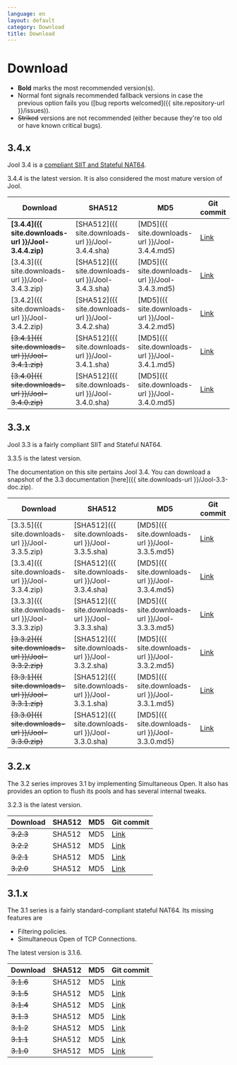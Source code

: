 ```yaml
---
language: en
layout: default
category: Download
title: Download
---
```


# Download

<!--
	BTW: These links are absolute because we don't version track the files.
	If they were relative, they would break when the documentation is
	generated manually.
-->

- **Bold** marks the most recommended version(s).
- Normal font signals recommended fallback versions in case the previous option fails you ([bug reports welcomed]({{ site.repository-url }}/issues)).
- <del>Striked</del> versions are not recommended (either because they're too old or have known critical bugs).

## 3.4.x

Jool 3.4 is a [compliant SIIT and Stateful NAT64](intro-jool.html#compliance).

3.4.4 is the latest version. It is also considered the most mature version of Jool.

| Download | SHA512 | MD5| Git commit |
|----------|--------|----|------------|
| **[3.4.4]({{ site.downloads-url }}/Jool-3.4.4.zip)** | [SHA512]({{ site.downloads-url }}/Jool-3.4.4.sha) | [MD5]({{ site.downloads-url }}/Jool-3.4.4.md5) | <a href="{{ site.repository-url }}/tree/v3.4.4" target="_blank">Link</a> |
| [3.4.3]({{ site.downloads-url }}/Jool-3.4.3.zip) | [SHA512]({{ site.downloads-url }}/Jool-3.4.3.sha) | [MD5]({{ site.downloads-url }}/Jool-3.4.3.md5) | <a href="{{ site.repository-url }}/tree/v3.4.3" target="_blank">Link</a> |
| [3.4.2]({{ site.downloads-url }}/Jool-3.4.2.zip) | [SHA512]({{ site.downloads-url }}/Jool-3.4.2.sha) | [MD5]({{ site.downloads-url }}/Jool-3.4.2.md5) | <a href="{{ site.repository-url }}/tree/v3.4.2" target="_blank">Link</a> |
| <del>[3.4.1]({{ site.downloads-url }}/Jool-3.4.1.zip)</del> | [SHA512]({{ site.downloads-url }}/Jool-3.4.1.sha) | [MD5]({{ site.downloads-url }}/Jool-3.4.1.md5) | <a href="{{ site.repository-url }}/tree/v3.4.1" target="_blank">Link</a> |
| <del>[3.4.0]({{ site.downloads-url }}/Jool-3.4.0.zip)</del> | [SHA512]({{ site.downloads-url }}/Jool-3.4.0.sha) | [MD5]({{ site.downloads-url }}/Jool-3.4.0.md5) | <a href="{{ site.repository-url }}/tree/v3.4.0" target="_blank">Link</a> |

## 3.3.x

Jool 3.3 is a fairly compliant SIIT and Stateful NAT64.

3.3.5 is the latest version.

The documentation on this site pertains Jool 3.4. You can download a snapshot of the 3.3 documentation [here]({{ site.downloads-url }}/Jool-3.3-doc.zip).

| Download | SHA512 | MD5| Git commit |
|----------|--------|----|------------|
| [3.3.5]({{ site.downloads-url }}/Jool-3.3.5.zip) | [SHA512]({{ site.downloads-url }}/Jool-3.3.5.sha) | [MD5]({{ site.downloads-url }}/Jool-3.3.5.md5) | <a href="{{ site.repository-url }}/tree/v3.3.5" target="_blank">Link</a> |
| [3.3.4]({{ site.downloads-url }}/Jool-3.3.4.zip) | [SHA512]({{ site.downloads-url }}/Jool-3.3.4.sha) | [MD5]({{ site.downloads-url }}/Jool-3.3.4.md5) | <a href="{{ site.repository-url }}/tree/v3.3.4" target="_blank">Link</a> |
| [3.3.3]({{ site.downloads-url }}/Jool-3.3.3.zip) | [SHA512]({{ site.downloads-url }}/Jool-3.3.3.sha) | [MD5]({{ site.downloads-url }}/Jool-3.3.3.md5) | <a href="{{ site.repository-url }}/tree/v3.3.3" target="_blank">Link</a> |
| <del>[3.3.2]({{ site.downloads-url }}/Jool-3.3.2.zip)</del> | [SHA512]({{ site.downloads-url }}/Jool-3.3.2.sha) | [MD5]({{ site.downloads-url }}/Jool-3.3.2.md5) | <a href="{{ site.repository-url }}/tree/v3.3.2" target="_blank">Link</a> |
| <del>[3.3.1]({{ site.downloads-url }}/Jool-3.3.1.zip)</del> | [SHA512]({{ site.downloads-url }}/Jool-3.3.1.sha) | [MD5]({{ site.downloads-url }}/Jool-3.3.1.md5) | <a href="{{ site.repository-url }}/tree/v3.3.1" target="_blank">Link</a> |
| <del>[3.3.0]({{ site.downloads-url }}/Jool-3.3.0.zip)</del> | [SHA512]({{ site.downloads-url }}/Jool-3.3.0.sha) | [MD5]({{ site.downloads-url }}/Jool-3.3.0.md5) | <a href="{{ site.repository-url }}/tree/v3.3.0" target="_blank">Link</a> |

## 3.2.x

The 3.2 series improves 3.1 by implementing Simultaneous Open. It also has provides an option to flush its pools and has several internal tweaks.

3.2.3 is the latest version.

| Download | SHA512 | MD5| Git commit |
|----------|--------|----|------------|
| <del>3.2.3</del> | SHA512 | MD5 | <a href="{{ site.repository-url }}/tree/v3.2.3" target="_blank">Link</a> |
| <del>3.2.2</del> | SHA512 | MD5 | <a href="{{ site.repository-url }}/tree/v3.2.2" target="_blank">Link</a> |
| <del>3.2.1</del> | SHA512 | MD5 | <a href="{{ site.repository-url }}/tree/v3.2.1" target="_blank">Link</a> |
| <del>3.2.0</del> | SHA512 | MD5 | <a href="{{ site.repository-url }}/tree/v3.2.0" target="_blank">Link</a> |

## 3.1.x

The 3.1 series is a fairly standard-compliant stateful NAT64. Its missing features are

- Filtering policies.
- Simultaneous Open of TCP Connections.

The latest version is 3.1.6.

| Download | SHA512 | MD5| Git commit |
|----------|--------|----|------------|
| <del>3.1.6</del> | SHA512 | MD5 | <a href="{{ site.repository-url }}/tree/v3.1.6" target="_blank">Link</a> |
| <del>3.1.5</del> | SHA512 | MD5 | <a href="{{ site.repository-url }}/tree/v3.1.5" target="_blank">Link</a> |
| <del>3.1.4</del> | SHA512 | MD5 | <a href="{{ site.repository-url }}/tree/v3.1.4" target="_blank">Link</a> |
| <del>3.1.3</del> | SHA512 | MD5 | <a href="{{ site.repository-url }}/tree/v3.1.3" target="_blank">Link</a> |
| <del>3.1.2</del> | SHA512 | MD5 | <a href="{{ site.repository-url }}/tree/v3.1.2" target="_blank">Link</a> |
| <del>3.1.1</del> | SHA512 | MD5 | <a href="{{ site.repository-url }}/tree/v3.1.1" target="_blank">Link</a> |
| <del>3.1.0</del> | SHA512 | MD5 | <a href="{{ site.repository-url }}/tree/v3.1.0" target="_blank">Link</a> |


